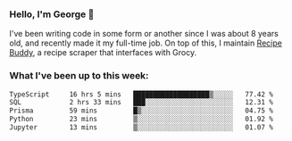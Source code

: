 ### Hello, I'm George 👋

I've been writing code in some form or another since I was about 8 years old, and recently made it my full-time job. On top of this, I maintain [Recipe Buddy](https://github.com/georgegebbett/recipe-buddy), a recipe scraper that interfaces with Grocy.  

<!--
**georgegebbett/georgegebbett** is a ✨ _special_ ✨ repository because its `README.md` (this file) appears on your GitHub profile.

Here are some ideas to get you started:

- 🔭 I’m currently working on ...
- 🌱 I’m currently learning ...
- 👯 I’m looking to collaborate on ...
- 🤔 I’m looking for help with ...
- 💬 Ask me about ...
- 📫 How to reach me: ...
- 😄 Pronouns: ...
- ⚡ Fun fact: ...
-->

### What I've been up to this week:
<!--START_SECTION:waka-->

```txt
TypeScript     16 hrs 5 mins   ███████████████████▒░░░░░   77.42 %
SQL            2 hrs 33 mins   ███░░░░░░░░░░░░░░░░░░░░░░   12.31 %
Prisma         59 mins         █▒░░░░░░░░░░░░░░░░░░░░░░░   04.75 %
Python         23 mins         ▒░░░░░░░░░░░░░░░░░░░░░░░░   01.92 %
Jupyter        13 mins         ▒░░░░░░░░░░░░░░░░░░░░░░░░   01.07 %
```

<!--END_SECTION:waka-->
